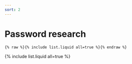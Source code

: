 ```yaml
---
sort: 2
---
```


# Password research

```
{% raw %}{% include list.liquid all=true %}{% endraw %}
```

{% include list.liquid all=true %}